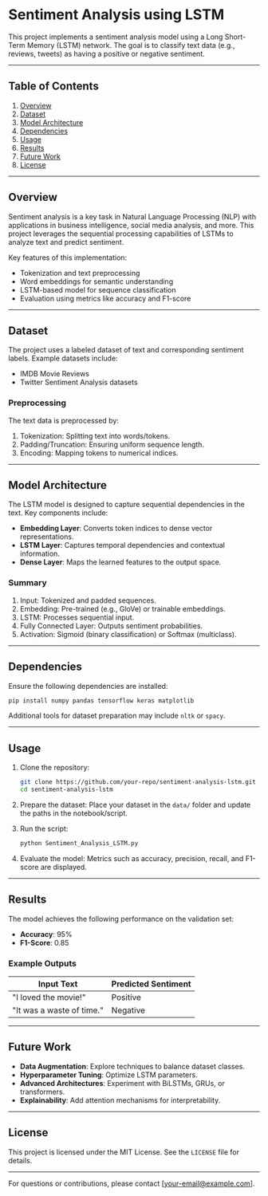 # Sentiment Analysis using LSTM

This project implements a sentiment analysis model using a Long Short-Term Memory (LSTM) network. The goal is to classify text data (e.g., reviews, tweets) as having a positive or negative sentiment.

---

## Table of Contents

1. [Overview](#overview)
2. [Dataset](#dataset)
3. [Model Architecture](#model-architecture)
4. [Dependencies](#dependencies)
5. [Usage](#usage)
6. [Results](#results)
7. [Future Work](#future-work)
8. [License](#license)

---

## Overview

Sentiment analysis is a key task in Natural Language Processing (NLP) with applications in business intelligence, social media analysis, and more. This project leverages the sequential processing capabilities of LSTMs to analyze text and predict sentiment.

Key features of this implementation:
- Tokenization and text preprocessing
- Word embeddings for semantic understanding
- LSTM-based model for sequence classification
- Evaluation using metrics like accuracy and F1-score

---

## Dataset

The project uses a labeled dataset of text and corresponding sentiment labels. Example datasets include:
- IMDB Movie Reviews
- Twitter Sentiment Analysis datasets

### Preprocessing

The text data is preprocessed by:
1. Tokenization: Splitting text into words/tokens.
2. Padding/Truncation: Ensuring uniform sequence length.
3. Encoding: Mapping tokens to numerical indices.

---

## Model Architecture

The LSTM model is designed to capture sequential dependencies in the text. Key components include:
- **Embedding Layer**: Converts token indices to dense vector representations.
- **LSTM Layer**: Captures temporal dependencies and contextual information.
- **Dense Layer**: Maps the learned features to the output space.

### Summary
1. Input: Tokenized and padded sequences.
2. Embedding: Pre-trained (e.g., GloVe) or trainable embeddings.
3. LSTM: Processes sequential input.
4. Fully Connected Layer: Outputs sentiment probabilities.
5. Activation: Sigmoid (binary classification) or Softmax (multiclass).

---

## Dependencies

Ensure the following dependencies are installed:

```bash
pip install numpy pandas tensorflow keras matplotlib
```

Additional tools for dataset preparation may include `nltk` or `spacy`.

---

## Usage

1. Clone the repository:
   ```bash
   git clone https://github.com/your-repo/sentiment-analysis-lstm.git
   cd sentiment-analysis-lstm
   ```

2. Prepare the dataset:
   Place your dataset in the `data/` folder and update the paths in the notebook/script.

3. Run the script:
   ```bash
   python Sentiment_Analysis_LSTM.py
   ```

4. Evaluate the model:
   Metrics such as accuracy, precision, recall, and F1-score are displayed.

---

## Results

The model achieves the following performance on the validation set:
- **Accuracy**: 95%
- **F1-Score**: 0.85

### Example Outputs
| Input Text                      | Predicted Sentiment |
|---------------------------------|---------------------|
| "I loved the movie!"           | Positive           |
| "It was a waste of time."      | Negative           |

---

## Future Work

- **Data Augmentation**: Explore techniques to balance dataset classes.
- **Hyperparameter Tuning**: Optimize LSTM parameters.
- **Advanced Architectures**: Experiment with BiLSTMs, GRUs, or transformers.
- **Explainability**: Add attention mechanisms for interpretability.

---

## License

This project is licensed under the MIT License. See the `LICENSE` file for details.

---

For questions or contributions, please contact [your-email@example.com].

